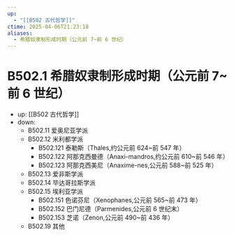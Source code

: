 ```yaml
---
up:
  - "[[B502 古代哲学]]"
ctime: 2025-04-06T21:23:18
aliases:
  - 希腊奴隶制形成时期（公元前 7~前 6 世纪）
---
```


# B502.1 希腊奴隶制形成时期（公元前 7~前 6 世纪）

- up: [[B502 古代哲学]]
- down:	
	- B502.11 爱奥尼亚学派
	- B502.12 米利都学派
		- B502.121 泰勒斯（Thales,约公元前 624~前 547 年）
		- B502.122 阿那克西曼德（Anaxi-mandros,约公元前 610~前 546 年）
		- B502.123 阿那克西美尼（Anaxime-nes,公元前 588~前 525 年）
	- B502.13 爱非斯学派
	- B502.14 毕达哥拉斯学派
	- B502.15 埃利亚学派
		- B502.151 色诺芬尼（Xenophanes,公元前 565~前 473 年）
		- B502.152 巴门尼德（Parmenides,公元前 6 世纪末）
		- B502.153 芝诺（Zenon,公元前 490~前 436 年）
	- B502.19 其他
	
